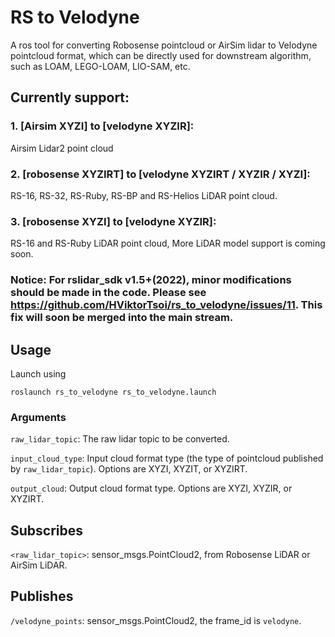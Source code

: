 # RS to Velodyne
A ros tool for converting Robosense pointcloud or AirSim lidar to Velodyne pointcloud format, which can be directly used for downstream algorithm, such as LOAM, LEGO-LOAM, LIO-SAM, etc.

## Currently support:

### 1. [Airsim XYZI] to [velodyne XYZIR]:
Airsim Lidar2 point cloud

### 2. [robosense XYZIRT] to [velodyne XYZIRT / XYZIR / XYZI]:
RS-16, RS-32, RS-Ruby, RS-BP and RS-Helios LiDAR point cloud.

### 3. [robosense XYZI] to [velodyne XYZIR]:
RS-16 and RS-Ruby LiDAR point cloud, More LiDAR model support is coming soon. 



### Notice: For rslidar_sdk v1.5+(2022), minor modifications should be made in the code. Please see https://github.com/HViktorTsoi/rs_to_velodyne/issues/11. This fix will soon be merged into the main stream.

## Usage

Launch using
```
roslaunch rs_to_velodyne rs_to_velodyne.launch
```

### Arguments
`raw_lidar_topic`: The raw lidar topic to be converted.

`input_cloud_type`: Input cloud format type (the type of pointcloud published by `raw_lidar_topic`). Options are XYZI, XYZIT, or XYZIRT.

`output_cloud`: Output cloud format type. Options are XYZI, XYZIR, or XYZIRT.

## Subscribes
`<raw_lidar_topic>`: sensor_msgs.PointCloud2, from Robosense LiDAR or AirSim LiDAR. 

## Publishes
`/velodyne_points`: sensor_msgs.PointCloud2, the frame_id is `velodyne`.
